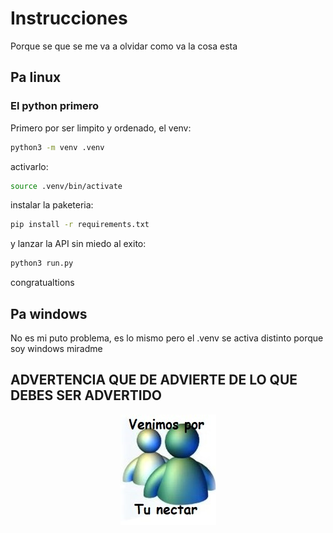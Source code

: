 # Instrucciones
Porque se que se me va a olvidar como va la cosa esta

## Pa linux
### El python primero
Primero por ser limpito y ordenado, el venv:
```bash
python3 -m venv .venv
```
activarlo:
```bash
source .venv/bin/activate
```
instalar la paketeria:
```bash
pip install -r requirements.txt
```
y lanzar la API sin miedo al exito:
```bash
python3 run.py
```

congratualtions
## Pa windows
No es mi puto problema, es lo mismo pero el .venv se activa distinto porque soy windows miradme

## ADVERTENCIA QUE DE ADVIERTE DE LO QUE DEBES SER ADVERTIDO
<div align="center">
  <img src="./diagrama_estado_israel.jpeg" alt="Texto alternativo" />
</div>
